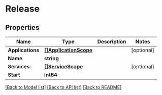 # Release

## Properties

Name | Type | Description | Notes
------------ | ------------- | ------------- | -------------
**Applications** | [**[]ApplicationScope**](ApplicationScope.md) |  | [optional] 
**Name** | **string** |  | 
**Services** | [**[]ServiceScope**](ServiceScope.md) |  | [optional] 
**Start** | **int64** |  | 

[[Back to Model list]](../README.md#documentation-for-models) [[Back to API list]](../README.md#documentation-for-api-endpoints) [[Back to README]](../README.md)


